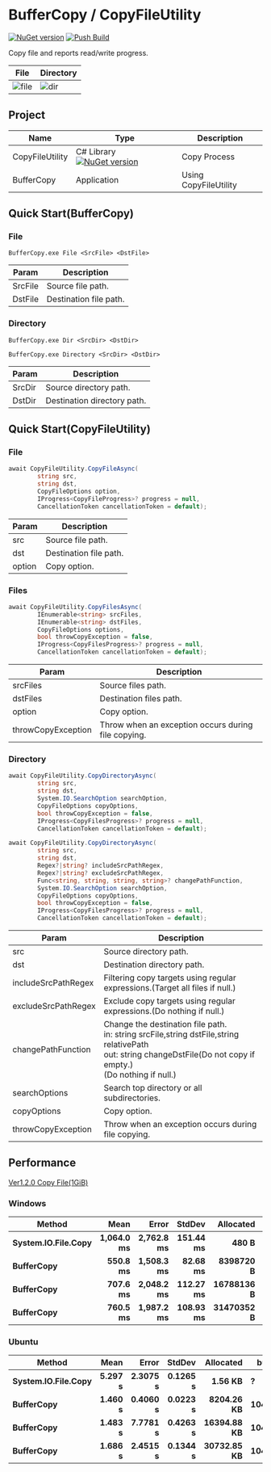 # BufferCopy / CopyFileUtility
[![NuGet version](https://badge.fury.io/nu/CopyFileUtility.svg)](https://badge.fury.io/nu/CopyFileUtility)
[![Push Build](https://github.com/EX-EXE/BufferCopy/actions/workflows/build.yml/badge.svg)](https://github.com/EX-EXE/BufferCopy/actions/workflows/build.yml)

Copy file and reports read/write progress.

| File | Directory |
|---|---|
| ![file](https://user-images.githubusercontent.com/114784289/196020067-1673b1cd-a9a2-4193-910d-3549264c4906.gif) | ![dir](https://user-images.githubusercontent.com/114784289/196020076-b3b3b29c-200e-496f-9854-4b44a59745ef.gif) |


## Project
| Name | Type| Description |
|---|---|---|
| CopyFileUtility | C# Library [![NuGet version](https://badge.fury.io/nu/CopyFileUtility.svg)](https://badge.fury.io/nu/CopyFileUtility) | Copy Process |
| BufferCopy | Application | Using CopyFileUtility |

## Quick Start(BufferCopy)
### File
```
BufferCopy.exe File <SrcFile> <DstFile>
```
| Param | Description |
|---|---|
| SrcFile | Source file path. |
| DstFile | Destination file path. |

### Directory
```
BufferCopy.exe Dir <SrcDir> <DstDir>
```
```
BufferCopy.exe Directory <SrcDir> <DstDir>
```
| Param | Description |
|---|---|
| SrcDir | Source directory path. |
| DstDir | Destination directory path. |

## Quick Start(CopyFileUtility)
### File
```csharp
await CopyFileUtility.CopyFileAsync(
        string src,
        string dst,
        CopyFileOptions option,
        IProgress<CopyFileProgress>? progress = null,
        CancellationToken cancellationToken = default);
```
| Param | Description |
|---|---|
| src | Source file path. |
| dst | Destination file path. |
| option | Copy option. |

### Files
```csharp
await CopyFileUtility.CopyFilesAsync(
        IEnumerable<string> srcFiles,
        IEnumerable<string> dstFiles,
        CopyFileOptions options,
        bool throwCopyException = false,
        IProgress<CopyFilesProgress>? progress = null,
        CancellationToken cancellationToken = default);
```
| Param | Description |
|---|---|
| srcFiles | Source files path. |
| dstFiles | Destination files path. |
| option | Copy option. |
| throwCopyException | Throw when an exception occurs during file copying. |


### Directory
```csharp
await CopyFileUtility.CopyDirectoryAsync(
        string src,
        string dst,
        System.IO.SearchOption searchOption,
        CopyFileOptions copyOptions,
        bool throwCopyException = false,
        IProgress<CopyFilesProgress>? progress = null,
        CancellationToken cancellationToken = default);
```
```csharp
await CopyFileUtility.CopyDirectoryAsync(
        string src,
        string dst,
        Regex?|string? includeSrcPathRegex,
        Regex?|string? excludeSrcPathRegex,
        Func<string, string, string, string>? changePathFunction,
        System.IO.SearchOption searchOption,
        CopyFileOptions copyOptions,
        bool throwCopyException = false,
        IProgress<CopyFilesProgress>? progress = null,
        CancellationToken cancellationToken = default);
```
| Param | Description |
|---|---|
| src | Source directory path. |
| dst | Destination directory path. |
| includeSrcPathRegex | Filtering copy targets using regular expressions.(Target all files if null.) |
| excludeSrcPathRegex | Exclude copy targets using regular expressions.(Do nothing if null.) |
| changePathFunction | Change the destination file path.<br />in: string srcFile,string dstFile,string relativePath<br />out: string changeDstFile(Do not copy if empty.)<br />(Do nothing if null.)
| searchOptions | Search top directory or all subdirectories. |
| copyOptions | Copy option. |
| throwCopyException | Throw when an exception occurs during file copying. |


## Performance
[Ver1.2.0 Copy File(1GiB)](https://github.com/EX-EXE/BufferCopy/actions/runs/3234056253)
### Windows
|              Method |        Mean |       Error |      StdDev |  Allocated |  buffer | pool |
|-------------------- |------------:|------------:|------------:|-----------:|-------- |----- |
| **System.IO.File.Copy** |  **1,064.0 ms** |  **2,762.8 ms** |   **151.44 ms** |      **480 B** |       **?** |    **?** |
|          **BufferCopy** |    **550.8 ms** |  **1,508.3 ms** |    **82.68 ms** |  **8398720 B** | **1048576** |    **8** |
|          **BufferCopy** |    **707.6 ms** |  **2,048.2 ms** |   **112.27 ms** | **16788136 B** | **1048576** |   **16** |
|          **BufferCopy** |    **760.5 ms** |  **1,987.2 ms** |   **108.93 ms** | **31470352 B** | **1048576** |   **30** |

### Ubuntu
|              Method |     Mean |     Error |   StdDev |     Allocated |  buffer | pool |
|-------------------- |---------:|----------:|---------:|--------------:|-------- |----- |
| **System.IO.File.Copy** |   **5.297 s** |  **2.3075 s** | **0.1265 s** |       **1.56 KB** |      **?** |    **?** |
|          **BufferCopy** |   **1.460 s** |  **0.4060 s** | **0.0223 s** |    **8204.26 KB** |**1048576** |    **8** |
|          **BufferCopy** |   **1.483 s** |  **7.7781 s** | **0.4263 s** |   **16394.88 KB** |**1048576** |   **16** |
|          **BufferCopy** |   **1.686 s** |  **2.4515 s** | **0.1344 s** |   **30732.85 KB** |**1048576** |   **30** |
